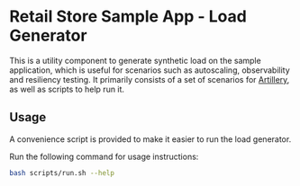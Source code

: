 # Retail Store Sample App - Load Generator

This is a utility component to generate synthetic load on the sample application, which is useful for scenarios such as autoscaling, observability and resiliency testing. It primarily consists of a set of scenarios for [Artillery](https://github.com/artilleryio/artillery), as well as scripts to help run it.

## Usage

A convenience script is provided to make it easier to run the load generator.

Run the following command for usage instructions:

```bash
bash scripts/run.sh --help
```